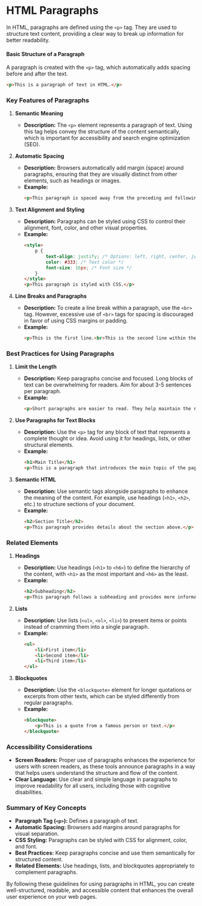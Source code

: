 # HTML Paragraphs

In HTML, paragraphs are defined using the `<p>` tag. They are used to structure text content, providing a clear way to break up information for better readability.

#### Basic Structure of a Paragraph

A paragraph is created with the `<p>` tag, which automatically adds spacing before and after the text.

```html
<p>This is a paragraph of text in HTML.</p>
```

### Key Features of Paragraphs

1. **Semantic Meaning**
   - **Description:** The `<p>` element represents a paragraph of text. Using this tag helps convey the structure of the content semantically, which is important for accessibility and search engine optimization (SEO).

2. **Automatic Spacing**
   - **Description:** Browsers automatically add margin (space) around paragraphs, ensuring that they are visually distinct from other elements, such as headings or images.
   - **Example:**
     ```html
     <p>This paragraph is spaced away from the preceding and following elements.</p>
     ```

3. **Text Alignment and Styling**
   - **Description:** Paragraphs can be styled using CSS to control their alignment, font, color, and other visual properties.
   - **Example:**
     ```html
     <style>
         p {
             text-align: justify; /* Options: left, right, center, justify */
             color: #333; /* Text color */
             font-size: 16px; /* Font size */
         }
     </style>
     <p>This paragraph is styled with CSS.</p>
     ```

4. **Line Breaks and Paragraphs**
   - **Description:** To create a line break within a paragraph, use the `<br>` tag. However, excessive use of `<br>` tags for spacing is discouraged in favor of using CSS margins or padding.
   - **Example:**
     ```html
     <p>This is the first line.<br>This is the second line within the same paragraph.</p>
     ```

### Best Practices for Using Paragraphs

1. **Limit the Length**
   - **Description:** Keep paragraphs concise and focused. Long blocks of text can be overwhelming for readers. Aim for about 3-5 sentences per paragraph.
   - **Example:**
     ```html
     <p>Short paragraphs are easier to read. They help maintain the reader's attention and make the content more digestible.</p>
     ```

2. **Use Paragraphs for Text Blocks**
   - **Description:** Use the `<p>` tag for any block of text that represents a complete thought or idea. Avoid using it for headings, lists, or other structural elements.
   - **Example:**
     ```html
     <h1>Main Title</h1>
     <p>This is a paragraph that introduces the main topic of the page.</p>
     ```

3. **Semantic HTML**
   - **Description:** Use semantic tags alongside paragraphs to enhance the meaning of the content. For example, use headings (`<h1>`, `<h2>`, etc.) to structure sections of your document.
   - **Example:**
     ```html
     <h2>Section Title</h2>
     <p>This paragraph provides details about the section above.</p>
     ```

### Related Elements

1. **Headings**
   - **Description:** Use headings (`<h1>` to `<h6>`) to define the hierarchy of the content, with `<h1>` as the most important and `<h6>` as the least.
   - **Example:**
     ```html
     <h2>Subheading</h2>
     <p>This paragraph follows a subheading and provides more information.</p>
     ```

2. **Lists**
   - **Description:** Use lists (`<ul>`, `<ol>`, `<li>`) to present items or points instead of cramming them into a single paragraph.
   - **Example:**
     ```html
     <ul>
         <li>First item</li>
         <li>Second item</li>
         <li>Third item</li>
     </ul>
     ```

3. **Blockquotes**
   - **Description:** Use the `<blockquote>` element for longer quotations or excerpts from other texts, which can be styled differently from regular paragraphs.
   - **Example:**
     ```html
     <blockquote>
         <p>This is a quote from a famous person or text.</p>
     </blockquote>
     ```

### Accessibility Considerations

- **Screen Readers:** Proper use of paragraphs enhances the experience for users with screen readers, as these tools announce paragraphs in a way that helps users understand the structure and flow of the content.
- **Clear Language:** Use clear and simple language in paragraphs to improve readability for all users, including those with cognitive disabilities.

### Summary of Key Concepts

- **Paragraph Tag (`<p>`):** Defines a paragraph of text.
- **Automatic Spacing:** Browsers add margins around paragraphs for visual separation.
- **CSS Styling:** Paragraphs can be styled with CSS for alignment, color, and font.
- **Best Practices:** Keep paragraphs concise and use them semantically for structured content.
- **Related Elements:** Use headings, lists, and blockquotes appropriately to complement paragraphs.

By following these guidelines for using paragraphs in HTML, you can create well-structured, readable, and accessible content that enhances the overall user experience on your web pages.